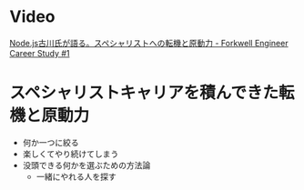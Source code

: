 # Video
[Node.js古川氏が語る。スペシャリストへの転機と原動力 - Forkwell Engineer Career Study #1](https://www.youtube.com/watch?v=WM0cIfk7OM)

# スペシャリストキャリアを積んできた転機と原動力
- 何か一つに絞る
- 楽しくてやり続けてしまう
- 没頭できる何かを選ぶための方法論
    - 一緒にやれる人を探す